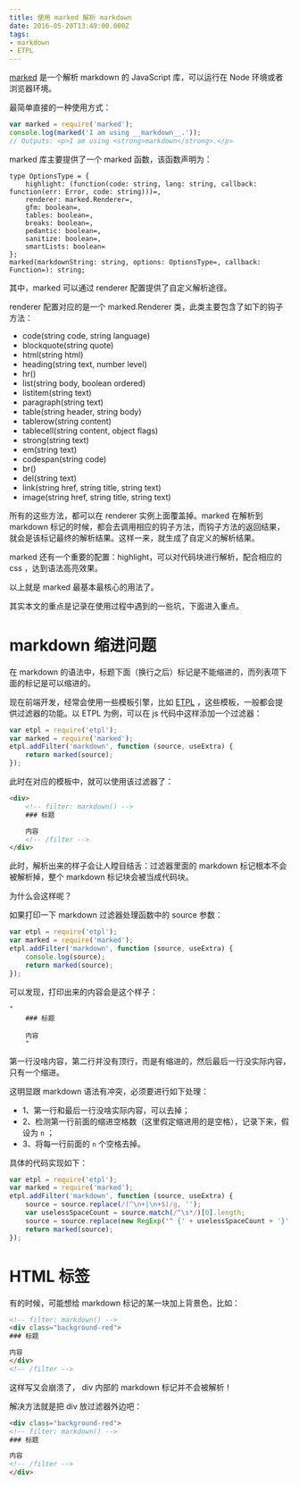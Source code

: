 ```yaml
---
title: 使用 marked 解析 markdown
date: 2016-05-20T13:49:00.000Z
tags:
- markdown
- ETPL
---
```


[marked](https://github.com/chjj/marked) 是一个解析 markdown 的 JavaScript 库，可以运行在 Node 环境或者浏览器环境。

最简单直接的一种使用方式：

```javascript
var marked = require('marked');
console.log(marked('I am using __markdown__.'));
// Outputs: <p>I am using <strong>markdown</strong>.</p>
```

<!-- more -->

 marked 库主要提供了一个 marked 函数，该函数声明为：

```
type OptionsType = {
    highlight: (function(code: string, lang: string, callback: function(err: Error, code: string)))=,
    renderer: marked.Renderer=,
    gfm: boolean=,
    tables: boolean=,
    breaks: boolean=,
    pedantic: boolean=,
    sanitize: boolean=,
    smartLists: boolean=
};
marked(markdownString: string, options: OptionsType=, callback: Function=): string;
```

其中，marked 可以通过 renderer 配置提供了自定义解析途径。

renderer 配置对应的是一个 marked.Renderer 类，此类主要包含了如下的钩子方法：

- code(string code, string language)
- blockquote(string quote)
- html(string html)
- heading(string text, number level)
- hr()
- list(string body, boolean ordered)
- listitem(string text)
- paragraph(string text)
- table(string header, string body)
- tablerow(string content)
- tablecell(string content, object flags)
- strong(string text)
- em(string text)
- codespan(string code)
- br()
- del(string text)
- link(string href, string title, string text)
- image(string href, string title, string text)

所有的这些方法，都可以在 renderer 实例上面覆盖掉。marked 在解析到 markdown 标记的时候，都会去调用相应的钩子方法，而钩子方法的返回结果，就会是该标记最终的解析结果。这样一来，就生成了自定义的解析结果。

marked 还有一个重要的配置：highlight，可以对代码块进行解析，配合相应的 css ，达到语法高亮效果。

以上就是 marked 最基本最核心的用法了。

其实本文的重点是记录在使用过程中遇到的一些坑，下面进入重点。

# markdown 缩进问题

在 markdown 的语法中，标题下面（换行之后）标记是不能缩进的，而列表项下面的标记是可以缩进的。

现在前端开发，经常会使用一些模板引擎，比如 [ETPL](https://github.com/ecomfe/etpl) ，这些模板，一般都会提供过滤器的功能。以 ETPL 为例，可以在 js 代码中这样添加一个过滤器：

```javascript
var etpl = require('etpl');
var marked = require('marked');
etpl.addFilter('markdown', function (source, useExtra) {
    return marked(source);
});
```

此时在对应的模板中，就可以使用该过滤器了：

```html
<div>
    <!-- filter: markdown() -->
    ### 标题

    内容
    <!-- /filter -->
</div>
```

此时，解析出来的样子会让人瞠目结舌：过滤器里面的 markdown 标记根本不会被解析掉，整个 markdown 标记块会被当成代码块。

为什么会这样呢？

如果打印一下 markdown 过滤器处理函数中的 source 参数：

```javascript
var etpl = require('etpl');
var marked = require('marked');
etpl.addFilter('markdown', function (source, useExtra) {
    console.log(source);
    return marked(source);
});
```

可以发现，打印出来的内容会是这个样子：

```
"
    ### 标题

    内容
    "
```

第一行没啥内容，第二行并没有顶行，而是有缩进的，然后最后一行没实际内容，只有一个缩进。

这明显跟 markdown 语法有冲突，必须要进行如下处理：

- 1、第一行和最后一行没啥实际内容，可以去掉；
- 2、检测第一行前面的缩进空格数（这里假定缩进用的是空格），记录下来，假设为 `n` ；
- 3、将每一行前面的 `n` 个空格去掉。

具体的代码实现如下：

```javascript
var etpl = require('etpl');
var marked = require('marked');
etpl.addFilter('markdown', function (source, useExtra) {
    source = source.replace(/(^\n+|\n+$)/g, '');
    var uselessSpaceCount = source.match(/^\s*/)[0].length;
    source = source.replace(new RegExp('^ {' + uselessSpaceCount + '}', 'gm'), '');
    return marked(source);
});
```

# HTML 标签

有的时候，可能想给 markdown 标记的某一块加上背景色，比如：

```html
<!-- filter: markdown() -->
<div class="background-red">
### 标题

内容
</div>
<!-- /filter -->
```

这样写又会崩溃了， div 内部的 markdown 标记并不会被解析！

解决方法就是把 div 放过滤器外边吧：

```html
<div class="background-red">
<!-- filter: markdown() -->
### 标题

内容
<!-- /filter -->
</div>
```
